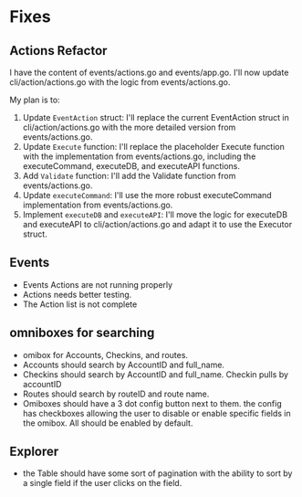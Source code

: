 # Fixes


## Actions Refactor
I have the content of events/actions.go and events/app.go. I'll now update cli/action/actions.go with the logic from events/actions.go.

  My plan is to:

   1. Update `EventAction` struct: I'll replace the current EventAction struct in cli/action/actions.go with the more detailed version from events/actions.go.
   2. Update `Execute` function: I'll replace the placeholder Execute function with the implementation from events/actions.go, including the executeCommand, executeDB, and executeAPI functions.
   3. Add `Validate` function: I'll add the Validate function from events/actions.go.
   4. Update `executeCommand`: I'll use the more robust executeCommand implementation from events/actions.go.
   5. Implement `executeDB` and `executeAPI`: I'll move the logic for executeDB and executeAPI to cli/action/actions.go and adapt it to use the Executor struct.


## Events 
- Events Actions are not running properly
- Actions needs better testing.
- The Action list is not complete

## omniboxes for searching
- omibox for Accounts, Checkins, and routes.
- Accounts should search by AccountID and full_name.
- Checkins should search by AccountID and full_name. Checkin pulls by accountID
-  Routes should search by routeID and route name.
- Omiboxes should have a 3 dot config button next to them. the config has checkboxes allowing the user to disable or enable specific fields in the omibox. All should be enabled by default. 

## Explorer
- the Table should have some sort of pagination with the ability to sort by a single field if the user clicks on the field. 


